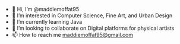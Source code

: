 - 👋 Hi, I’m @maddiemoffat95
- 👀 I’m interested in Computer Science, Fine Art, and Urban Design
- 🌱 I’m currently learning Java
- 💞️ I’m looking to collaborate on Digital platforms for physical artists
- 📫 How to reach me maddiemoffat95@gmail.com

<!---
madsmoffat/maddiemoffat95 is a ✨ special ✨ repository because its `README.md` (this file) appears on your GitHub profile.
You can click the Preview link to take a look at your changes.
--->
